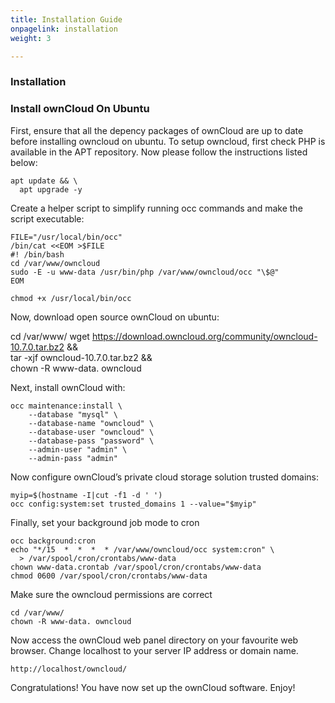 ```yaml
---
title: Installation Guide
onpagelink: installation
weight: 3

---
```


### **Installation**

### Install ownCloud On Ubuntu

First, ensure that all the depency packages of ownCloud are up to date before installing owncloud on ubuntu. To setup owncloud, first check PHP is available in the APT repository. Now please follow the instructions listed below:

    apt update && \
      apt upgrade -y

Create a helper script to simplify running occ commands and make the script executable:

    FILE="/usr/local/bin/occ"
    /bin/cat <<EOM >$FILE
    #! /bin/bash
    cd /var/www/owncloud
    sudo -E -u www-data /usr/bin/php /var/www/owncloud/occ "\$@"
    EOM

    chmod +x /usr/local/bin/occ

Now, download open source ownCloud on ubuntu:

cd /var/www/
wget https://download.owncloud.org/community/owncloud-10.7.0.tar.bz2 && \
tar -xjf owncloud-10.7.0.tar.bz2 && \
chown -R www-data. owncloud

Next, install ownCloud with:

    occ maintenance:install \
        --database "mysql" \
        --database-name "owncloud" \
        --database-user "owncloud" \
        --database-pass "password" \
        --admin-user "admin" \
        --admin-pass "admin"

Now configure ownCloud’s private cloud storage solution trusted domains:

    myip=$(hostname -I|cut -f1 -d ' ')
    occ config:system:set trusted_domains 1 --value="$myip"

Finally, set your background job mode to cron

    occ background:cron
    echo "*/15  *  *  *  * /var/www/owncloud/occ system:cron" \
      > /var/spool/cron/crontabs/www-data
    chown www-data.crontab /var/spool/cron/crontabs/www-data
    chmod 0600 /var/spool/cron/crontabs/www-data

Make sure the owncloud permissions are correct

    cd /var/www/
    chown -R www-data. owncloud

Now access the ownCloud web panel directory on your favourite web browser. Change localhost to your server IP address or domain name.

    http://localhost/owncloud/

Congratulations! You have now set up the ownCloud software. Enjoy!
